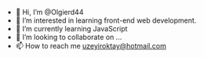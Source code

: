 - 👋 Hi, I’m @Olgierd44
- 👀 I’m interested in learning front-end web development.
- 🌱 I’m currently learning JavaScript
- 💞️ I’m looking to collaborate on ...
- 📫 How to reach me uzeyiroktay@hotmail.com

<!---
Olgierd44/Olgierd44 is a ✨ special ✨ repository because its `README.md` (this file) appears on your GitHub profile.
You can click the Preview link to take a look at your changes.
--->
